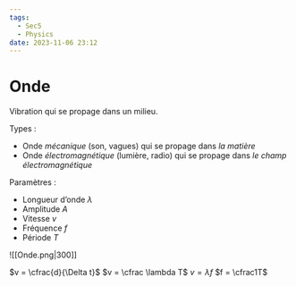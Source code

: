 ```yaml
---
tags:
  - Sec5
  - Physics
date: 2023-11-06 23:12
---
```


# Onde

Vibration qui se propage dans un milieu.

Types :

- Onde *mécanique* (son, vagues) qui se propage dans *la matière*
- Onde *électromagnétique* (lumière, radio) qui se propage dans *le champ électromagnétique*

Paramètres :

- Longueur d’onde $\lambda$
- Amplitude $A$
- Vitesse $v$
- Fréquence $f$
- Période $T$

![[Onde.png|300]]

$v = \cfrac{d}{\Delta t}$
$v = \cfrac \lambda T$
$v = \lambda f$
$f = \cfrac1T$